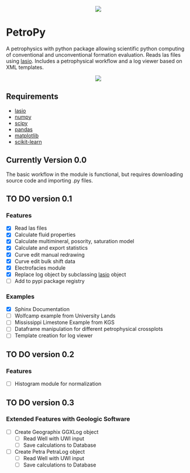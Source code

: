 <div align="center">
  <img src="https://github.com/toddheitmann/PetroPy/blob/master/petropy_logo.png"><br>
</div>

# PetroPy

A petrophysics with python package allowing scientific python computing of conventional and unconventional formation evaluation. Reads las files using [lasio](https://github.com/kinverarity1/lasio). Includes a petrophysical workflow and a log viewer based on XML templates.

<div align="center">
  <img src="https://github.com/toddheitmann/PetroPy/blob/master/university_6-17_no1.png"><br>
</div>

## Requirements

- [lasio](https://github.com/kinverarity1/lasio)
- [numpy](http://www.numpy.org)
- [scipy](https://www.scipy.org)
- [pandas](http://pandas.pydata.org)
- [matplotlib](http://matplotlib.org)
- [scikit-learn](http://scikit-learn.org/stable/)

## Currently Version 0.0

The basic workflow in the module is functional, but requires downloading source code and importing .py files.

## TO DO version 0.1

### Features
- [x] Read las files
- [x] Calculate fluid properties
- [x] Calculate multimineral, posority, saturation model
- [x] Calculate and export statistics
- [x] Curve edit manual redrawing
- [x] Curve edit bulk shift data
- [x] Electrofacies module
- [x] Replace log object by subclassing [lasio](https://github.com/kinverarity1/lasio) object
- [ ] Add to pypi package registry

### Examples

- [x] Sphinx Documentation
- [ ] Wolfcamp example from University Lands
- [ ] Mississippi Limestone Example from KGS
- [ ] Dataframe manipulation for different petrophysical crossplots
- [ ] Template creation for log viewer

## TO DO version 0.2

### Features
- [ ] Histogram module for normalization

## TO DO version 0.3

### Extended Features with Geologic Software

- [ ] Create Geographix GGXLog object
  - [ ] Read Well with UWI input
  - [ ] Save calculations to Database

- [ ] Create Petra PetraLog object
  - [ ] Read Well with UWI input
  - [ ] Save calculations to Database
